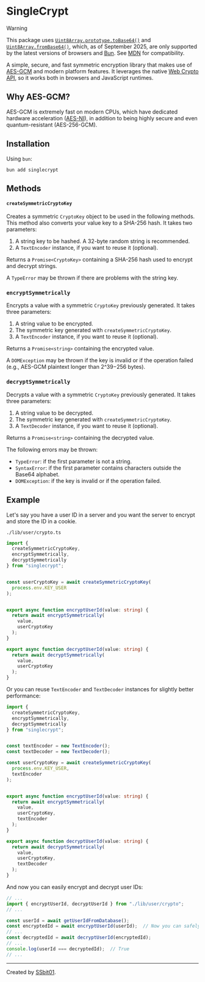 # SingleCrypt

> [!WARNING]  
> This package uses [`Uint8Array.prototype.toBase64()`](https://developer.mozilla.org/en-US/docs/Web/JavaScript/Reference/Global_Objects/Uint8Array/toBase64) and [`Uint8Array.fromBase64()`](https://developer.mozilla.org/en-US/docs/Web/JavaScript/Reference/Global_Objects/Uint8Array/fromBase64), which, as of September 2025, are only supported by the latest versions of browsers and [Bun](https://bun.com/). See [MDN](https://developer.mozilla.org/en-US/docs/Web/JavaScript/Reference/Global_Objects/Uint8Array/toBase64#browser_compatibility) for compatibility.

A simple, secure, and fast symmetric encryption library that makes use of [AES-GCM](https://en.wikipedia.org/wiki/Galois/Counter_Mode) and modern platform features. It leverages the native [Web Crypto API](https://developer.mozilla.org/en-US/docs/Web/API/Web_Crypto_API), so it works both in browsers and JavaScript runtimes.

## Why AES-GCM?

AES-GCM is extremely fast on modern CPUs, which have dedicated hardware acceleration ([AES-NI](https://en.wikipedia.org/wiki/AES_instruction_set)), in addition to being highly secure and even quantum-resistant (AES-256-GCM).

## Installation

Using `bun`:

```shell
bun add singlecrypt
```

## Methods

#### `createSymmetricCryptoKey`

Creates a symmetric `CryptoKey` object to be used in the following methods. This method also converts your value key to a SHA-256 hash. It takes two parameters:

1. A string key to be hashed. A 32-byte random string is recommended.
2. A `TextEncoder` instance, if you want to reuse it (optional).

Returns a `Promise<CryptoKey>` containing a SHA-256 hash used to encrypt and decrypt strings.

A `TypeError` may be thrown if there are problems with the string key.

### `encryptSymmetrically`

Encrypts a value with a symmetric `CryptoKey` previously generated. It takes three parameters:

1. A string value to be encrypted.
2. The symmetric key generated with `createSymmetricCryptoKey`.
3. A `TextEncoder` instance, if you want to reuse it (optional).

Returns a `Promise<string>` containing the encrypted value.

A `DOMException` may be thrown if the key is invalid or if the operation failed (e.g., AES-GCM plaintext longer than 2^39−256 bytes).

### `decryptSymmetrically`

Decrypts a value with a symmetric `CryptoKey` previously generated. It takes three parameters:

1. A string value to be decrypted.
2. The symmetric key generated with `createSymmetricCryptoKey`.
3. A `TextDecoder` instance, if you want to reuse it (optional).

Returns a `Promise<string>` containing the decrypted value.

The following errors may be thrown:

- `TypeError`: if the first parameter is not a string.
- `SyntaxError`: if the first parameter contains characters outside the Base64 alphabet.
- `DOMException`: if the key is invalid or if the operation failed.

## Example

Let's say you have a user ID in a server and you want the server to encrypt and store the ID in a cookie.

`./lib/user/crypto.ts`

```typescript
import {
  createSymmetricCryptoKey,
  encryptSymmetrically,
  decryptSymmetrically
} from "singlecrypt";


const userCryptoKey = await createSymmetricCryptoKey(
  process.env.KEY_USER
);


export async function encryptUserId(value: string) {
  return await encryptSymmetrically(
    value,
    userCryptoKey
  );
}

export async function decryptUserId(value: string) {
  return await decryptSymmetrically(
    value,
    userCryptoKey
  );
}
```

Or you can reuse `TextEncoder` and `TextDecoder` instances for slightly better performance:

```typescript
import {
  createSymmetricCryptoKey,
  encryptSymmetrically,
  decryptSymmetrically
} from "singlecrypt";


const textEncoder = new TextEncoder();
const textDecoder = new TextDecoder();

const userCryptoKey = await createSymmetricCryptoKey(
  process.env.KEY_USER,
  textEncoder
);


export async function encryptUserId(value: string) {
  return await encryptSymmetrically(
    value,
    userCryptoKey,
    textEncoder
  );
}

export async function decryptUserId(value: string) {
  return await decryptSymmetrically(
    value,
    userCryptoKey,
    textDecoder
  );
}
```

And now you can easily encrypt and decrypt user IDs:

```typescript
// ...
import { encryptUserId, decryptUserId } from "./lib/user/crypto";
// ...

const userId = await getUserIdFromDatabase();
const encryptedId = await encryptUserId(userId);  // Now you can safely store it in an HttpOnly cookie
// ...
const decryptedId = await decryptUserId(encryptedId);
// ...
console.log(userId === decryptedId);  // True
// ...
```

---

Created by [SSbit01](https://ssbit01.github.io/).
